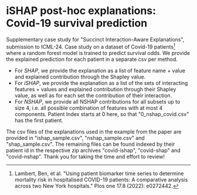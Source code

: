# iSHAP post-hoc explanations: Covid-19 survival prediction
Supplementary case study for "Succinct Interaction-Aware Explanations", submission to ICML-24.
Case study on a dataset of Covid-19 patients[^1] where a random forest model is trained to predict 
survival odds. We provide the explained prediction for each patient in a separate csv per method.

- For *SHAP*, we provide the explanation as a list of feature name + value and explained contribution
through the Shapley value.
- For *iSHAP*, we provide the explanation as a list of the sets of interacting features + values and 
explained contribution through their Shapley value, as well as for each set the contribution of
their interaction.
- For *NSHAP*, we provide all NSHAP contributions for all subsets up to size 4, i.e. all possible
combination of features with at most 4 components. Patient Index starts at 0 here, so that "0_nshap_covid.csv" 
has the first patient.

The csv files of the explanations used in the example from the paper are provided in "ishap_sample.csv",
"nshap_sample.csv" and "shap_sample.csv". The remaining files can be found indexed by their patient id
in the respective zip archives "covid-ishap", "covid-shap" and "covid-nshap".
Thank you for taking the time and effort to review!
    
[^1]: Lambert, Ben, et al. "Using patient biomarker time series to determine mortality risk in hospitalised COVID-19 patients: A comparative analysis across two New York hospitals." Plos one 17.8 (2022): e0272442.
